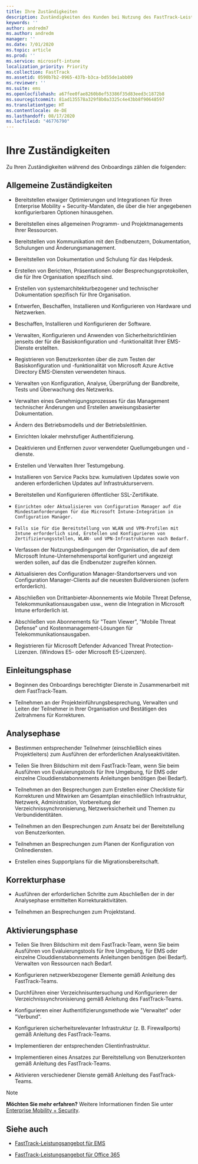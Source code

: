 ```yaml
---
title: Ihre Zuständigkeiten
description: Zuständigkeiten des Kunden bei Nutzung des FastTrack-Leistungsangebots
keywords: ''
author: andredm7
ms.author: andredm
manager: ''
ms.date: 7/01/2020
ms.topic: article
ms.prod: ''
ms.service: microsoft-intune
localization_priority: Priority
ms.collection: FastTrack
ms.assetid: 0590b7b2-0965-437b-b3ca-bd55de1abb09
ms.reviewer: ''
ms.suite: ems
ms.openlocfilehash: a67fee0fae8260b8ef53386f35d83eed3c1872b8
ms.sourcegitcommit: 81ad135578a329f8b0a3325c4e43bb8f90648597
ms.translationtype: HT
ms.contentlocale: de-DE
ms.lasthandoff: 08/17/2020
ms.locfileid: "46776790"
---
```

# <a name="your-responsibilities"></a>Ihre Zuständigkeiten

Zu Ihren Zuständigkeiten während des Onboardings zählen die folgenden:

## <a name="general-responsibilities"></a>Allgemeine Zuständigkeiten

-   Bereitstellen etwaiger Optimierungen und Integrationen für Ihren Enterprise Mobility + Security-Mandaten, die über die hier angegebenen konfigurierbaren Optionen hinausgehen.

-   Bereitstellen eines allgemeinen Programm- und Projektmanagements Ihrer Ressourcen.

-   Bereitstellen von Kommunikation mit den Endbenutzern, Dokumentation, Schulungen und Änderungsmanagement.

-   Bereitstellen von Dokumentation und Schulung für das Helpdesk.

-   Erstellen von Berichten, Präsentationen oder Besprechungsprotokollen, die für Ihre Organisation spezifisch sind.

-   Erstellen von systemarchitekturbezogener und technischer Dokumentation spezifisch für Ihre Organisation.

-   Entwerfen, Beschaffen, Installieren und Konfigurieren von Hardware und Netzwerken.

-   Beschaffen, Installieren und Konfigurieren der Software.

-   Verwalten, Konfigurieren und Anwenden von Sicherheitsrichtlinien jenseits der für die Basiskonfiguration und -funktionalität Ihrer EMS-Dienste erstellten.

-   Registrieren von Benutzerkonten über die zum Testen der Basiskonfiguration und -funktionalität von Microsoft Azure Active Directory EMS-Diensten verwendeten hinaus.

-   Verwalten von Konfiguration, Analyse, Überprüfung der Bandbreite, Tests und Überwachung des Netzwerks.

-   Verwalten eines Genehmigungsprozesses für das Management technischer Änderungen und Erstellen anweisungsbasierter Dokumentation.

-   Ändern des Betriebsmodells und der Betriebsleitlinien.

-   Einrichten lokaler mehrstufiger Authentifizierung.

-   Deaktivieren und Entfernen zuvor verwendeter Quellumgebungen und -dienste.

-   Erstellen und Verwalten Ihrer Testumgebung.

-   Installieren von Service Packs bzw. kumulativen Updates sowie von anderen erforderlichen Updates auf Infrastrukturservern.

-   Bereitstellen und Konfigurieren öffentlicher SSL-Zertifikate.

-     Einrichten oder Aktualisieren von Configuration Manager auf die Mindestanforderungen für die Microsoft Intune-Integration in Configuration Manager.

-     Falls sie für die Bereitstellung von WLAN und VPN-Profilen mit Intune erforderlich sind, Erstellen und Konfigurieren von Zertifizierungsstellen, WLAN- und VPN-Infrastrukturen nach Bedarf.

-   Verfassen der Nutzungsbedingungen der Organisation, die auf dem Microsoft Intune-Unternehmensportal konfiguriert und angezeigt werden sollen, auf das die Endbenutzer zugreifen können.

-   Aktualisieren des Configuration Manager-Standortservers und von Configuration Manager-Clients auf die neuesten Buildversionen (sofern erforderlich).

-   Abschließen von Drittanbieter-Abonnements wie Mobile Threat Defense, Telekommunikationsausgaben usw., wenn die Integration in Microsoft Intune erforderlich ist.

-   Abschließen von Abonnements für "Team Viewer", "Mobile Threat Defense" und Kostenmanagement-Lösungen für Telekommunikationsausgaben.

-   Registrieren für Microsoft Defender Advanced Threat Protection-Lizenzen. (Windows E5- oder Microsoft E5-Lizenzen).

## <a name="initiate-phase"></a>Einleitungsphase

-   Beginnen des Onboardings berechtigter Dienste in Zusammenarbeit mit dem FastTrack-Team.

-   Teilnehmen an der Projekteinführungsbesprechung, Verwalten und Leiten der Teilnehmer in Ihrer Organisation und Bestätigen des Zeitrahmens für Korrekturen.

## <a name="assess-phase"></a>Analysephase

-   Bestimmen entsprechender Teilnehmer (einschließlich eines Projektleiters) zum Ausführen der erforderlichen Analyseaktivitäten.

-   Teilen Sie Ihren Bildschirm mit dem FastTrack-Team, wenn Sie beim Ausführen von Evaluierungstools für Ihre Umgebung, für EMS oder einzelne Clouddienstabonnements Anleitungen benötigen (bei Bedarf).

-   Teilnehmen an den Besprechungen zum Erstellen einer Checkliste für Korrekturen und Mitwirken am Gesamtplan einschließlich Infrastruktur, Netzwerk, Administration, Vorbereitung der Verzeichnissynchronisierung, Netzwerksicherheit und Themen zu Verbundidentitäten.

-   Teilnehmen an den Besprechungen zum Ansatz bei der Bereitstellung von Benutzerkonten.

-   Teilnehmen an Besprechungen zum Planen der Konfiguration von Onlinediensten.

-   Erstellen eines Supportplans für die Migrationsbereitschaft.

## <a name="remediate-phase"></a>Korrekturphase

-   Ausführen der erforderlichen Schritte zum Abschließen der in der Analysephase ermittelten Korrekturaktivitäten.

-   Teilnehmen an Besprechungen zum Projektstand.

## <a name="enable-phase"></a>Aktivierungsphase

-   Teilen Sie Ihren Bildschirm mit dem FastTrack-Team, wenn Sie beim Ausführen von Evaluierungstools für Ihre Umgebung, für EMS oder einzelne Clouddienstabonnements Anleitungen benötigen (bei Bedarf). Verwalten von Ressourcen nach Bedarf.

-   Konfigurieren netzwerkbezogener Elemente gemäß Anleitung des FastTrack-Teams.

-   Durchführen einer Verzeichnisuntersuchung und Konfigurieren der Verzeichnissynchronisierung gemäß Anleitung des FastTrack-Teams.

-   Konfigurieren einer Authentifizierungsmethode wie "Verwaltet" oder "Verbund". 

-   Konfigurieren sicherheitsrelevanter Infrastruktur (z. B. Firewallports) gemäß Anleitung des FastTrack-Teams.

-   Implementieren der entsprechenden Clientinfrastruktur.

-   Implementieren eines Ansatzes zur Bereitstellung von Benutzerkonten gemäß Anleitung des FastTrack-Teams.

-   Aktivieren verschiedener Dienste gemäß Anleitung des FastTrack-Teams.

> [!NOTE]
> **Möchten Sie mehr erfahren?** Weitere Informationen finden Sie unter [Enterprise Mobility + Security](https://www.microsoft.com/cloud-platform/enterprise-mobility).

## <a name="see-also"></a>Siehe auch

- [FastTrack-Leistungsangebot für EMS](EMS-fasttrack-benefit-for-EMS.md)

- [FastTrack-Leistungsangebot für Office 365](O365-fasttrack-benefit-for-office-365.md)

